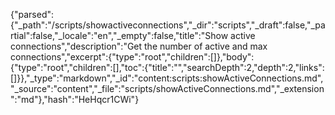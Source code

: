 {"parsed":{"_path":"/scripts/showactiveconnections","_dir":"scripts","_draft":false,"_partial":false,"_locale":"en","_empty":false,"title":"Show active connections","description":"Get the number of active and max connections","excerpt":{"type":"root","children":[]},"body":{"type":"root","children":[],"toc":{"title":"","searchDepth":2,"depth":2,"links":[]}},"_type":"markdown","_id":"content:scripts:showActiveConnections.md","_source":"content","_file":"scripts/showActiveConnections.md","_extension":"md"},"hash":"HeHqcr1CWi"}